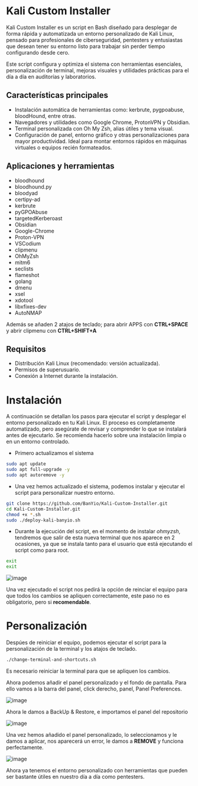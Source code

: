 # Kali Custom Installer

Kali Custom Installer es un script en Bash diseñado para desplegar de forma rápida y automatizada un entorno personalizado de Kali Linux, pensado para profesionales de ciberseguridad, pentesters y entusiastas que desean tener su entorno listo para trabajar sin perder tiempo configurando desde cero.

Este script configura y optimiza el sistema con herramientas esenciales, personalización de terminal, mejoras visuales y utilidades prácticas para el día a día en auditorías y laboratorios.

## Características principales
- Instalación automática de herramientas como:
kerbrute, pygpoabuse, bloodHound, entre otras.
- Navegadores y utilidades como Google Chrome, ProtonVPN y Obsidian.
- Terminal personalizada con Oh My Zsh, alias útiles y tema visual.
- Configuración de panel, entorno gráfico y otras personalizaciones para mayor productividad.
Ideal para montar entornos rápidos en máquinas virtuales o equipos recién formateados.

## Aplicaciones y herramientas
- bloodhound
- bloodhound.py
- bloodyad
- certipy-ad
- kerbrute
- pyGPOAbuse
- targetedKerberoast
- Obsidian
- Google-Chrome
- Proton-VPN
- VSCodium
- clipmenu
- OhMyZsh
- mitm6
- seclists
- flameshot
- golang
- dmenu
- xsel
- xdotool
- libxfixes-dev
- AutoNMAP

Además se añaden 2 atajos de teclado; para abrir APPS con **CTRL+SPACE** y abrir clipmenu con **CTRL+SHIFT+A**

## Requisitos
- Distribución Kali Linux (recomendado: versión actualizada).
- Permisos de superusuario.
- Conexión a Internet durante la instalación.

# Instalación
A continuación se detallan los pasos para ejecutar el script y desplegar el entorno personalizado en tu Kali Linux. El proceso es completamente automatizado, pero asegúrate de revisar y comprender lo que se instalará antes de ejecutarlo. Se recomienda hacerlo sobre una instalación limpia o en un entorno controlado.

- Primero actualizamos el sistema

```bash
sudo apt update
sudo apt full-upgrade -y
sudo apt autoremove -y
```
- Una vez hemos actualizado el sistema, podemos instalar y ejecutar el script para personalizar nuestro entorno.
```bash
git clone https://github.com/BanYio/Kali-Custom-Installer.git
cd Kali-Custom-Installer.git
chmod +x *.sh
sudo ./deploy-kali-banyio.sh
```
- Durante la ejecución del script, en el momento de instalar *ohmyzsh*, tendremos que salir de esta nueva terminal que nos aparece en 2 ocasiones, ya que se instala tanto para el usuario que está ejecutando el script como para root.
```bash
exit
exit
```
![image](https://github.com/user-attachments/assets/29c50f70-671f-49a0-818c-47eae3212bd4)

Una vez ejecutado el script nos pedirá la opción de reinciar el equipo para que todos los cambios se apliquen correctamente, este paso no es obligatorio, pero si **recomendable**.

# Personalización

Despúes de reiniciar el equipo, podemos ejecutar el script para la personalización de la terminal y los atajos de teclado.

```bash
./change-terminal-and-shortcuts.sh
```

Es necesario reiniciar la terminal para que se apliquen los cambios.

Ahora podemos añadir el panel personalizado y el fondo de pantalla. Para ello vamos a la barra del panel, click derecho, panel, Panel Preferences.

![image](https://github.com/user-attachments/assets/0305d0ea-cf37-4207-81fd-9ae2fd3c793b)

Ahora le damos a BackUp & Restore, e importamos el panel del repositorio

![image](https://github.com/user-attachments/assets/676dddba-9405-436a-b66a-66707c2a847f)

Una vez hemos añadido el panel personalizado, lo seleccionamos y le damos a aplicar, nos aparecerá un error, le damos a **REMOVE** y funciona perfectamente.

![image](https://github.com/user-attachments/assets/5663d9c0-5fb6-4251-ae84-66673b59f6af)

Ahora ya tenemos el entorno personalizado con herramientas que pueden ser bastante útiles en nuestro día a día como pentesters.

